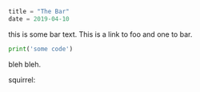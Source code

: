 ```meta
title = "The Bar"
date = 2019-04-10
```

this is some bar text. This is a link to <l url="foo">foo</l> and one to
<l url="bar">bar</l>.

```python
print('some code')
```

bleh bleh.

squirrel:
<pic url="squirrel.jpg" />
